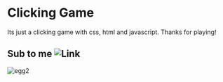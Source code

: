 # Clicking Game

Its just a clicking game with css, html and javascript.
Thanks for playing!


## Sub to me ![Link](https://www.youtube.com/channel/UC96sIrmIrJDEkBD8KHw9mmQ)

![egg2](https://user-images.githubusercontent.com/98622321/156939323-d21d3396-3bf7-4aeb-a073-86263c732f25.png)

